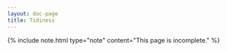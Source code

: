 ```yaml
---
layout: doc-page
title: Tidiness
---
```


{% include note.html type="note" content="This page is incomplete." %}
